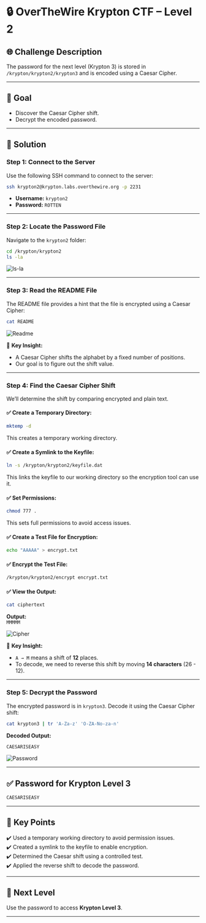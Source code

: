# 🔒 OverTheWire Krypton CTF – Level 2

## 🌐 **Challenge Description**  
The password for the next level (Krypton 3) is stored in `/krypton/krypton2/krypton3` and is encoded using a Caesar Cipher.

---

## 🎯 **Goal**  
- Discover the Caesar Cipher shift.  
- Decrypt the encoded password.  

---

## 🚀 **Solution**  

### **Step 1: Connect to the Server**  
Use the following SSH command to connect to the server:

```bash
ssh krypton2@krypton.labs.overthewire.org -p 2231
```

- **Username:** `krypton2`  
- **Password:** `ROTTEN`  

---

### **Step 2: Locate the Password File**  
Navigate to the `krypton2` folder:

```bash
cd /krypton/krypton2
ls -la
```

![ls-la](https://github.com/user-attachments/assets/5aef3bde-274c-4e34-be70-4264d4fbbd62)

---

### **Step 3: Read the README File**  
The README file provides a hint that the file is encrypted using a Caesar Cipher:

```bash
cat README
```

![Readme](https://github.com/user-attachments/assets/c2245a6e-505c-42f8-bed2-62388130980b)


📌 **Key Insight:**  
- A Caesar Cipher shifts the alphabet by a fixed number of positions.  
- Our goal is to figure out the shift value.  

---

### **Step 4: Find the Caesar Cipher Shift**  
We’ll determine the shift by comparing encrypted and plain text.

#### ✅ Create a Temporary Directory:
```bash
mktemp -d
```

This creates a temporary working directory.  

#### ✅ Create a Symlink to the Keyfile:
```bash
ln -s /krypton/krypton2/keyfile.dat
```

This links the keyfile to our working directory so the encryption tool can use it.

#### ✅ Set Permissions:
```bash
chmod 777 .
```

This sets full permissions to avoid access issues.

#### ✅ Create a Test File for Encryption:
```bash
echo "AAAAA" > encrypt.txt
```

#### ✅ Encrypt the Test File:
```bash
/krypton/krypton2/encrypt encrypt.txt
```

#### ✅ View the Output:
```bash
cat ciphertext
```

**Output:**  
`MMMMM`  

![Cipher](https://github.com/user-attachments/assets/cee0b4d8-c6df-4b45-b6d6-38386a66d503)

📌 **Key Insight:**  
- `A → M` means a shift of **12** places.  
- To decode, we need to reverse this shift by moving **14 characters** (26 - 12).  

---

### **Step 5: Decrypt the Password**  
The encrypted password is in `krypton3`. Decode it using the Caesar Cipher shift:

```bash
cat krypton3 | tr 'A-Za-z' 'O-ZA-No-za-n'
```

**Decoded Output:**  
```bash
CAESARISEASY
```

![Password](https://github.com/user-attachments/assets/65367997-c8c9-4cfd-b850-e8cab4ddcaa3)

---

## ✅ **Password for Krypton Level 3**  
```bash
CAESARISEASY
```

---

## 🌟 **Key Points**  
✔️ Used a temporary working directory to avoid permission issues.  
✔️ Created a symlink to the keyfile to enable encryption.  
✔️ Determined the Caesar shift using a controlled test.  
✔️ Applied the reverse shift to decode the password.  

---

## 🎯 **Next Level**  
Use the password to access **Krypton Level 3**.  

---
